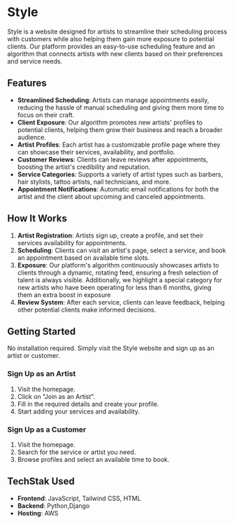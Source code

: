 # Style

Style is a website designed for artists to streamline their scheduling process with customers while also helping them gain more exposure to potential clients. Our platform provides an easy-to-use scheduling feature and an algorithm that connects artists with new clients based on their preferences and service needs.

## Features

- **Streamlined Scheduling**: Artists can manage appointments easily, reducing the hassle of manual scheduling and giving them more time to focus on their craft.
- **Client Exposure**: Our algorithm promotes new artists' profiles to potential clients, helping them grow their business and reach a broader audience.
- **Artist Profiles**: Each artist has a customizable profile page where they can showcase their services, availability, and portfolio.
- **Customer Reviews**: Clients can leave reviews after appointments, boosting the artist's credibility and reputation.
- **Service Categories**: Supports a variety of artist types such as barbers, hair stylists, tattoo artists, nail technicians, and more.
- **Appointment Notifications**: Automatic email notifications for both the artist and the client about upcoming and canceled appointments.

## How It Works

1. **Artist Registration**: Artists sign up, create a profile, and set their services availability for appointments.
2. **Scheduling**: Clients can visit an artist's page, select a service, and book an appointment based on available time slots.
3. **Exposure**: Our platform's algorithm continuously showcases artists to clients through a dynamic, rotating feed, ensuring a fresh selection of talent is always visible. Additionally, we highlight a special category for new artists who have been operating for less than 6 months, giving them an extra boost in exposure
4. **Review System**: After each service, clients can leave feedback, helping other potential clients make informed decisions.

## Getting Started

No installation required. Simply visit the Style website and sign up as an artist or customer.

### Sign Up as an Artist
1. Visit the homepage.
2. Click on "Join as an Artist".
3. Fill in the required details and create your profile.
4. Start adding your services and availability.

### Sign Up as a Customer
1. Visit the homepage.
2. Search for the service or artist you need.
3. Browse profiles and select an available time to book.

## TechStak Used

- **Frontend**: JavaScript, Tailwind CSS, HTML
- **Backend**: Python,Django
- **Hosting**: AWS